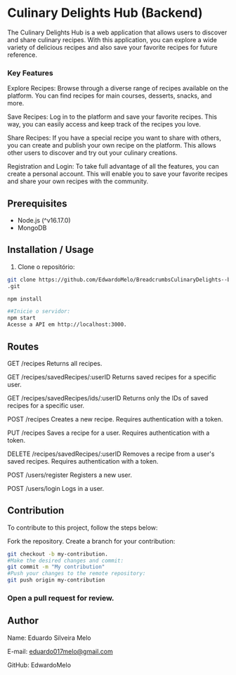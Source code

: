 # Culinary Delights Hub (Backend)

The Culinary Delights Hub is a web application that allows users to discover and share culinary recipes. With this application, you can explore a wide variety of delicious recipes and also save your favorite recipes for future reference.

### Key Features
Explore Recipes: Browse through a diverse range of recipes available on the platform. You can find recipes for main courses, desserts, snacks, and more.

Save Recipes: Log in to the platform and save your favorite recipes. This way, you can easily access and keep track of the recipes you love.

Share Recipes: If you have a special recipe you want to share with others, you can create and publish your own recipe on the platform. This allows other users to discover and try out your culinary creations.

Registration and Login: To take full advantage of all the features, you can create a personal account. This will enable you to save your favorite recipes and share your own recipes with the community.

## Prerequisites

- Node.js (^v16.17.0)
- MongoDB

## Installation / Usage

1. Clone o repositório:

```bash
git clone https://github.com/EdwardoMelo/BreadcrumbsCulinaryDelights--backend-
.git

npm install

##Inicie o servidor:
npm start
Acesse a API em http://localhost:3000.
```

## Routes
GET /recipes
Returns all recipes.

GET /recipes/savedRecipes/:userID
Returns saved recipes for a specific user.

GET /recipes/savedRecipes/ids/:userID
Returns only the IDs of saved recipes for a specific user.

POST /recipes
Creates a new recipe. Requires authentication with a token.

PUT /recipes
Saves a recipe for a user. Requires authentication with a token.

DELETE /recipes/savedRecipes/:userID
Removes a recipe from a user's saved recipes. Requires authentication with a token.

POST /users/register
Registers a new user.

POST /users/login
Logs in a user.

## Contribution
To contribute to this project, follow the steps below:

Fork the repository.
Create a branch for your contribution:
```bash 
git checkout -b my-contribution.
#Make the desired changes and commit: 
git commit -m "My contribution"
#Push your changes to the remote repository:
git push origin my-contribution
```
### Open a pull request for review.

## Author
Name: Eduardo Silveira Melo

E-mail: eduardo017melo@gmail.com

GitHub: EdwardoMelo
